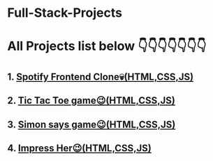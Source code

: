 # Full-Stack-Projects
<h1>All Projects list below 👇👇👇👇👇👇👇</h1>
 <h2> 1. <a href="https://spotify-fronted-clone.netlify.app/" target="_blank">Spotify Frontend Clone💀(HTML,CSS,JS)</a></h2>
 <h2> 2. <a href="https://tic-tac-toe-mby-srijit.netlify.app/">Tic Tac Toe game😉(HTML,CSS,JS)</a></h2>
 <h2> 3. <a href="https://simon-says-game-mby-srijit.netlify.app/">Simon says game😉(HTML,CSS,JS)</a></h2>
 <h2> 4. <a href="https://can-we-go-for-a-date.netlify.app/">Impress Her😉(HTML,CSS,JS)</a></h2>

